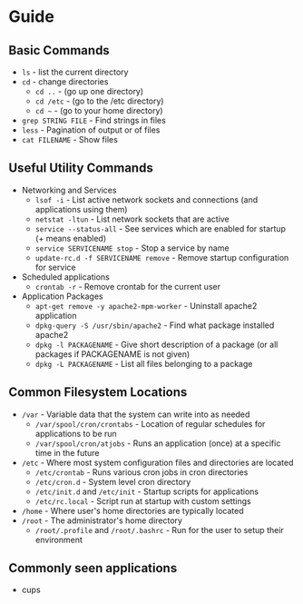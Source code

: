Guide
=========

Basic Commands
---------------

* `ls` - list the current directory
* `cd` - change directories
    * `cd ..` - (go up one directory)
    * `cd /etc` - (go to the /etc directory)
    * `cd ~` - (go to your home directory)
* `grep STRING FILE` - Find strings in files
* `less` - Pagination of output or of files
* `cat FILENAME`  - Show files

Useful Utility Commands
------------------------

* Networking and Services
    * `lsof -i` - List active network sockets and connections (and applications using them)
    * `netstat -ltun` - List network sockets that are active
    * `service --status-all` - See services which are enabled for startup (+ means enabled)
    * `service SERVICENAME stop` - Stop a service by name
    * `update-rc.d -f SERVICENAME remove` - Remove startup configuration for service
* Scheduled applications
    * `crontab -r` - Remove crontab for the current user
* Application Packages
    * `apt-get remove -y apache2-mpm-worker` - Uninstall apache2 application
    * `dpkg-query -S /usr/sbin/apache2` - Find what package installed apache2
    * `dpkg -l PACKAGENAME` - Give short description of a package (or all packages if PACKAGENAME is not given)
    * `dpkg -L PACKAGENAME` - List all files belonging to a package

Common Filesystem Locations
----------------------------
* `/var` - Variable data that the system can write into as needed
    * `/var/spool/cron/crontabs` - Location of regular schedules for applications to be run
    * `/var/spool/cron/atjobs` - Runs an application (once) at a specific time in the future
* `/etc` - Where most system configuration files and directories are located
    * `/etc/crontab` - Runs various cron jobs in cron directories
    * `/etc/cron.d` - System level cron directory
    * `/etc/init.d` and `/etc/init` - Startup scripts for applications
    * `/etc/rc.local` - Script run at startup with custom settings
* `/home` - Where user's home directories are typically located
* `/root` - The administrator's home directory
    * `/root/.profile` and `/root/.bashrc` - Run for the user to setup their environment

Commonly seen applications
----------------------------
* cups

